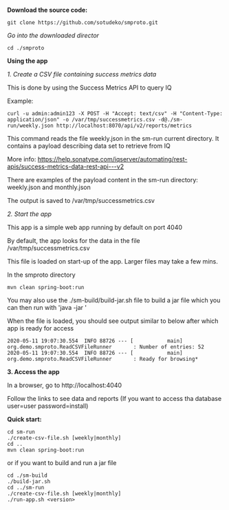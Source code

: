 

**Download the source code:**

`git clone https://github.com/sotudeko/smproto.git`


*Go into the downloaded director*

`cd ./smproto`


**Using the app**

*1. Create a CSV file containing success metrics data*

This is done by using the Success Metrics API to query IQ 

Example:

`curl -u admin:admin123 -X POST -H "Accept: text/csv" -H "Content-Type: application/json" -o /var/tmp/successmetrics.csv -d@./sm-run/weekly.json http://localhost:8070/api/v2/reports/metrics`

This command reads the file weekly.json in the sm-run current directory. It contains a payload describing data set to retrieve from IQ

More info: https://help.sonatype.com/iqserver/automating/rest-apis/success-metrics-data-rest-api---v2

There are examples of the payload content in the sm-run directory: weekly.json and monthly.json

The output is saved to /var/tmp/successmetrics.csv


*2. Start the app*

This app is a simple web app running by default on port 4040

By default, the app looks for the data in the file /var/tmp/successmetrics.csv 

This file is loaded on start-up of the app. Larger files may take a few mins.

In the smproto directory

`mvn clean spring-boot:run`

You may also use the ./sm-build/build-jar.sh file to build a jar file which you can then run with 'java -jar <jarfile>'

When the file is loaded, you should see output similar to below after which app is ready for access

```
2020-05-11 19:07:30.554  INFO 88726 --- [           main] org.demo.smproto.ReadCSVFileRunner       : Number of entries: 52
2020-05-11 19:07:30.554  INFO 88726 --- [           main] org.demo.smproto.ReadCSVFileRunner       : Ready for browsing*
```

**3. Access the app**

In a browser, go to http://localhost:4040

Follow the links to see data and reports (If you want to access tha database user=user password=install)




**Quick start:**

```
cd sm-run
./create-csv-file.sh [weekly|monthly]
cd ..
mvn clean spring-boot:run
```
or if you want to build and run a jar file

```
cd ./sm-build
./build-jar.sh
cd ../sm-run
./create-csv-file.sh [weekly|monthly]
./run-app.sh <version>
```

